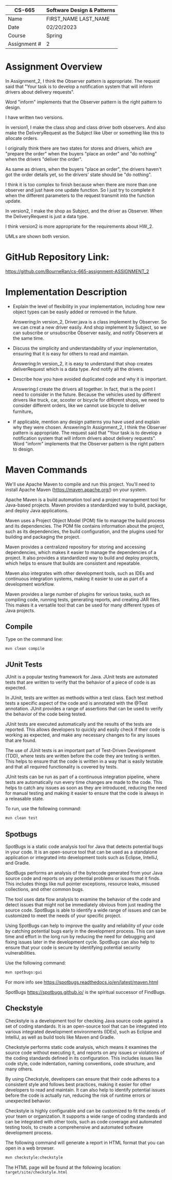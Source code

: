 
| CS-665       | Software Design & Patterns |
|--------------|------------|
| Name         | FIRST_NAME LAST_NAME |
| Date         | 02/20/2023 |
| Course       | Spring     |
| Assignment # | 2          |

# Assignment Overview
In Assignment_2, I think the Observer pattern is appropriate.
The request said that "Your task is to develop a
notification system that will inform drivers about delivery requests".

Word "inform" implements that the Observer pattern is the right pattern to design.

I have written two versions.

In version1, I make the class shop and class driver both observers. And also make the DeliveryRequest as the
Subject like Uber or something like this to allocate orders.

I originally think there are two states for stores and drivers, which are "prepare the order"
when the buyers "place an order" and "do nothing" when the drivers "deliver the order".

As same as drivers, when the buyers "place an order", the drivers haven't got the order details yet,
so the drivers' state should be "do nothing".

I think it is too complex to finish because when there are more than one
observer and just have one update function. So I
just try to complete it when the different parameters to the request transmit into the
function update.

In version2, I make the shop as Subject, and the driver as Observer.
When the DeliveryRequest is just a data type.

I think version2 is more appropriate for the requirements about HW_2.


UMLs are shown both version.

# GitHub Repository Link:
https://github.com/BourneRan/cs-665-assignment-ASSIGNMENT_2

# Implementation Description 

- Explain the level of flexibility in your implementation, including how new object types can
be easily added or removed in the future.

  Answering:In version_2, Driver.java is a class implement by Observer.
So we can creat a new driver easily.
And shop implement by Subject, so we can subscribe or unsubscribe Observer easily, and notify Observers at the same time.


- Discuss the simplicity and understandability of your implementation, ensuring that it is
easy for others to read and maintain.

  Answering:In version_2, it is easy to understand that shop creates deliverRequest which is a data type. And notify all the drivers.


- Describe how you have avoided duplicated code and why it is important.

  Answering:I create the drivers all together. In fact, that is the point I need to consider in the future.
Because the vehicles used by different drivers like truck, car, scooter or bicycle for different shops, we need to consider different orders, like we cannot use bicycle to deliver furniture。



- If applicable, mention any design patterns you have used and explain why they were
chosen.
  Answering:In Assignment_2, I think the Observer pattern is appropriate.
The request said that "Your task is to develop a
notification system that will inform drivers about delivery requests".
Word "inform" implements that the Observer pattern is the right pattern to design.

# Maven Commands

We'll use Apache Maven to compile and run this project. You'll need to install Apache Maven (https://maven.apache.org/) on your system. 

Apache Maven is a build automation tool and a project management tool for Java-based projects. Maven provides a standardized way to build, package, and deploy Java applications.

Maven uses a Project Object Model (POM) file to manage the build process and its dependencies. The POM file contains information about the project, such as its dependencies, the build configuration, and the plugins used for building and packaging the project.

Maven provides a centralized repository for storing and accessing dependencies, which makes it easier to manage the dependencies of a project. It also provides a standardized way to build and deploy projects, which helps to ensure that builds are consistent and repeatable.

Maven also integrates with other development tools, such as IDEs and continuous integration systems, making it easier to use as part of a development workflow.

Maven provides a large number of plugins for various tasks, such as compiling code, running tests, generating reports, and creating JAR files. This makes it a versatile tool that can be used for many different types of Java projects.

## Compile
Type on the command line: 

```bash
mvn clean compile
```



## JUnit Tests
JUnit is a popular testing framework for Java. JUnit tests are automated tests that are written to verify that the behavior of a piece of code is as expected.

In JUnit, tests are written as methods within a test class. Each test method tests a specific aspect of the code and is annotated with the @Test annotation. JUnit provides a range of assertions that can be used to verify the behavior of the code being tested.

JUnit tests are executed automatically and the results of the tests are reported. This allows developers to quickly and easily check if their code is working as expected, and make any necessary changes to fix any issues that are found.

The use of JUnit tests is an important part of Test-Driven Development (TDD), where tests are written before the code they are testing is written. This helps to ensure that the code is written in a way that is easily testable and that all required functionality is covered by tests.

JUnit tests can be run as part of a continuous integration pipeline, where tests are automatically run every time changes are made to the code. This helps to catch any issues as soon as they are introduced, reducing the need for manual testing and making it easier to ensure that the code is always in a releasable state.

To run, use the following command:
```bash
mvn clean test
```


## Spotbugs 

SpotBugs is a static code analysis tool for Java that detects potential bugs in your code. It is an open-source tool that can be used as a standalone application or integrated into development tools such as Eclipse, IntelliJ, and Gradle.

SpotBugs performs an analysis of the bytecode generated from your Java source code and reports on any potential problems or issues that it finds. This includes things like null pointer exceptions, resource leaks, misused collections, and other common bugs.

The tool uses data flow analysis to examine the behavior of the code and detect issues that might not be immediately obvious from just reading the source code. SpotBugs is able to identify a wide range of issues and can be customized to meet the needs of your specific project.

Using SpotBugs can help to improve the quality and reliability of your code by catching potential bugs early in the development process. This can save time and effort in the long run by reducing the need for debugging and fixing issues later in the development cycle. SpotBugs can also help to ensure that your code is secure by identifying potential security vulnerabilities.

Use the following command:

```bash
mvn spotbugs:gui 
```

For more info see 
https://spotbugs.readthedocs.io/en/latest/maven.html

SpotBugs https://spotbugs.github.io/ is the spiritual successor of FindBugs.


## Checkstyle 

Checkstyle is a development tool for checking Java source code against a set of coding standards. It is an open-source tool that can be integrated into various integrated development environments (IDEs), such as Eclipse and IntelliJ, as well as build tools like Maven and Gradle.

Checkstyle performs static code analysis, which means it examines the source code without executing it, and reports on any issues or violations of the coding standards defined in its configuration. This includes issues like code style, code indentation, naming conventions, code structure, and many others.

By using Checkstyle, developers can ensure that their code adheres to a consistent style and follows best practices, making it easier for other developers to read and maintain. It can also help to identify potential issues before the code is actually run, reducing the risk of runtime errors or unexpected behavior.

Checkstyle is highly configurable and can be customized to fit the needs of your team or organization. It supports a wide range of coding standards and can be integrated with other tools, such as code coverage and automated testing tools, to create a comprehensive and automated software development process.

The following command will generate a report in HTML format that you can open in a web browser. 

```bash
mvn checkstyle:checkstyle
```

The HTML page will be found at the following location:
`target/site/checkstyle.html`




